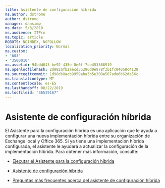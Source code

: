 ```yaml
---
title: Asistente de configuración híbrida
ms.author: dstrome
author: dstrome
manager: dansimp
ms.date: 5/3/2018
ms.audience: ITPro
ms.topic: article
ROBOTS: NOINDEX, NOFOLLOW
localization_priority: Normal
ms.custom:
- "603"
- "3500010"
ms.assetid: 94bdd043-be92-435e-8e0f-7ce453368919
ms.openlocfilehash: 2d982afb2aecd35296d0e978f3b1fc04068c4138
ms.sourcegitcommit: 1d98db8acb9959aba3b5e308a567ade6b62da56c
ms.translationtype: MT
ms.contentlocale: es-ES
ms.lasthandoff: 08/22/2019
ms.locfileid: "36539167"
---
```

# <a name="hybrid-configuration-wizard"></a>Asistente de configuración híbrida

El Asistente para la configuración híbrida es una aplicación que le ayuda a configurar una nueva implementación híbrida entre su organización de Exchange local y Office 365. Si ya tiene una implementación híbrida configurada, el asistente le ayudará a actualizar la configuración de la implementación híbrida. Para obtener más información, consulte:
  
- [Ejecutar el Asistente para la configuración híbrida](https://technet.microsoft.com/library/mt595788%28v=exchg.150%29.aspx)

- [Asistente de configuración híbrida](https://technet.microsoft.com/library/hh529921%28v=exchg.150%29.aspx)

- [Preguntas más frecuentes acerca del asistente de configuración híbrida](https://technet.microsoft.com/library/mt488940%28v=exchg.150%29.aspx)
